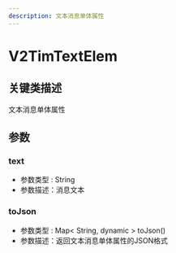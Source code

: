 ```yaml
---
description: 文本消息单体属性
---
```


# V2TimTextElem

## 关键类描述

文本消息单体属性

## 参数

### text

* 参数类型 : String
* 参数描述：消息文本

### toJson

* 参数类型 : Map< String, dynamic > toJson()
* 参数描述：返回文本消息单体属性的JSON格式
